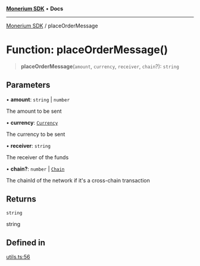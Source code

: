 [**Monerium SDK**](../README.md) • **Docs**

***

[Monerium SDK](../README.md) / placeOrderMessage

# Function: placeOrderMessage()

> **placeOrderMessage**(`amount`, `currency`, `receiver`, `chain`?): `string`

## Parameters

• **amount**: `string` \| `number`

The amount to be sent

• **currency**: [`Currency`](../enumerations/Currency.md)

The currency to be sent

• **receiver**: `string`

The receiver of the funds

• **chain?**: `number` \| [`Chain`](../type-aliases/Chain.md)

The chainId of the network if it's a cross-chain transaction

## Returns

`string`

string

## Defined in

[utils.ts:56](https://github.com/monerium/js-monorepo/blob/4f2ccbbab3654810f24287d973126d95378140bb/packages/sdk/src/utils.ts#L56)
